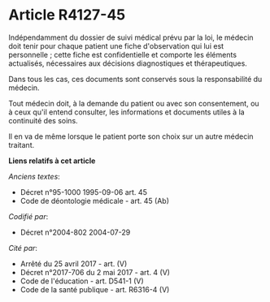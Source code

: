 # Article R4127-45

Indépendamment du dossier de suivi médical prévu par la loi, le médecin doit tenir pour chaque patient une fiche
d'observation qui lui est personnelle ; cette fiche est confidentielle et comporte les éléments actualisés, nécessaires aux
décisions diagnostiques et thérapeutiques.

Dans tous les cas, ces documents sont conservés sous la responsabilité du médecin.

Tout médecin doit, à la demande du patient ou avec son consentement, ou à ceux qu'il entend consulter, les informations et
documents utiles à la continuité des soins.

Il en va de même lorsque le patient porte son choix sur un autre médecin traitant.

**Liens relatifs à cet article**

_Anciens textes_:

  - Décret n°95-1000 1995-09-06 art. 45
  - Code de déontologie médicale - art. 45 (Ab)

_Codifié par_:

  - Décret n°2004-802 2004-07-29

_Cité par_:

  - Arrêté du 25 avril 2017 - art. (V)
  - Décret n°2017-706 du 2 mai 2017 - art. 4 (V)
  - Code de l'éducation - art. D541-1 (V)
  - Code de la santé publique - art. R6316-4 (V)
